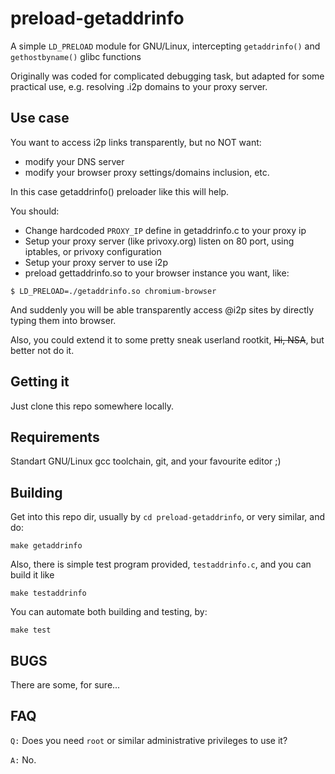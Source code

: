 preload-getaddrinfo
===================

A simple `LD_PRELOAD` module for GNU/Linux, intercepting `getaddrinfo()` and `gethostbyname()` glibc functions

Originally was coded for complicated debugging task, but adapted 
for some practical use, e.g. resolving .i2p domains to your proxy server.

Use case
--------
You want to access i2p links transparently, but no NOT want:
- modify your DNS server
- modify your browser proxy settings/domains inclusion, etc.

In this case getaddrinfo() preloader like this will help.

You should:
- Change hardcoded `PROXY_IP` define in getaddrinfo.c to your proxy ip
- Setup your proxy server (like privoxy.org) listen on 80 port, using iptables, or privoxy configuration
- Setup your proxy server to use i2p
- preload gettaddrinfo.so to your browser instance you want, like:
````
$ LD_PRELOAD=./getaddrinfo.so chromium-browser
````

And suddenly you will be able transparently access @i2p sites by directly typing them into browser.
 
Also, you could extend it to some pretty sneak userland rootkit, ~~Hi, NSA~~, but better not do it.

Getting it
----------
Just clone this repo somewhere locally.

Requirements
------------
Standart GNU/Linux gcc toolchain, git, and your favourite editor ;)


Building
--------
Get into this repo dir, usually by `cd preload-getaddrinfo`, or very similar, and do:
````
make getaddrinfo
````

Also, there is simple test program provided, `testaddrinfo.c`, and you can build it like

````
make testaddrinfo
````

You can automate both building and testing, by:
````
make test
````

BUGS
------------
There are some, for sure...


FAQ
---
`Q:` Does you need `root` or similar administrative privileges to use it?

`A:` No.
